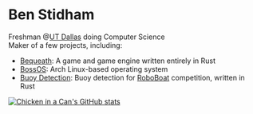 # Ben Stidham
Freshman @[UT Dallas](https://github.com/utdal) doing Computer Science  
Maker of a few projects, including:  
 - [Bequeath](https://github.com/Chicken-in-a-Can/Bequeath): A game and game engine written entirely in Rust
 - [BossOS](https://github.com/Chicken-in-a-Can/The-Executive-OS): Arch Linux-based operating system
 - [Buoy Detection](https://github.com/MHSeals/BuoyDetection): Buoy detection for [RoboBoat](https://github.com/robonation) competition, written in Rust

[![Chicken in a Can's GitHub stats](https://github-readme-stats.vercel.app/api/top-langs/?username=chicken-in-a-can&langs_count=4&theme=transparent)](https://github.com/anuraghazra/github-readme-stats)

